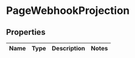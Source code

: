 # PageWebhookProjection
## Properties

Name | Type | Description | Notes
------------ | ------------- | ------------- | -------------


